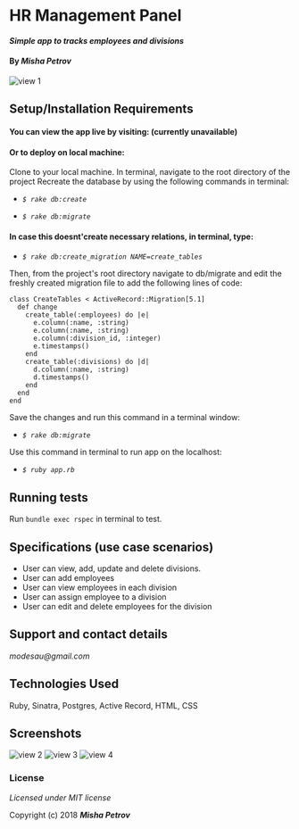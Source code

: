 # HR Management Panel

#### _Simple app to tracks employees and divisions_

#### By _**Misha Petrov**_

![view 1](https://i.imgur.com/lVlgQxA.png)

## Setup/Installation Requirements

#### You can view the app live by visiting: (currently unavailable)


#### Or to deploy on local machine: 

Clone to your local machine. In terminal, navigate to the root directory of the project
Recreate the database by using the following commands in terminal:

* _`$ rake db:create`_

* _`$ rake db:migrate`_

#### In case this doesnt'create necessary relations, in terminal, type:

* _`$ rake db:create_migration NAME=create_tables`_

Then, from the project's root directory navigate to db/migrate and edit the freshly created migration file to add the following lines of code:

    class CreateTables < ActiveRecord::Migration[5.1]
      def change
        create_table(:employees) do |e|
          e.column(:name, :string)
          e.column(:name, :string)
          e.column(:division_id, :integer)
          e.timestamps()
        end
        create_table(:divisions) do |d|
          d.column(:name, :string)
          d.timestamps()
        end
      end
    end

Save the changes and run this command in a terminal window:

* _`$ rake db:migrate`_

Use this command in terminal to run app on the localhost:

* _`$ ruby app.rb`_

## Running tests

Run `bundle exec rspec` in terminal to test.

## Specifications (use case scenarios)

* User can view, add, update and delete divisions.
* User can add employees
* User can view employees in each division
* User can assign employee to a division
* User can edit and delete employees for the division

## Support and contact details

_modesau@gmail.com_

## Technologies Used

Ruby, Sinatra, Postgres, Active Record, HTML, CSS

## Screenshots

![view 2](https://i.imgur.com/gB56421.png)
![view 3](https://i.imgur.com/6v0DRgu.png)
![view 4](https://i.imgur.com/DnF3yNM.png)


### License

*Licensed under MIT license*

Copyright (c) 2018 **_Misha Petrov_**

